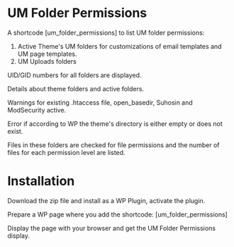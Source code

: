 # UM Folder Permissions

A shortcode [um_folder_permissions] to list UM folder permissions:
1. Active Theme's UM folders for customizations of email templates and UM page templates.
2. UM Uploads folders

UID/GID numbers for all folders are displayed.

Details about theme folders and active folders.

Warnings for existing .htaccess file, open_basedir, Suhosin and ModSecurity active.

Error if according to WP the theme's directory is either empty or does not exist.

Files in these folders are checked for file permissions and the number of files for each permission level are listed.

# Installation
Download the zip file and install as a WP Plugin, activate the plugin.

Prepare a WP page where you add the shortcode: [um_folder_permissions]

Display the page with your browser and get the UM Folder Permissions display.
